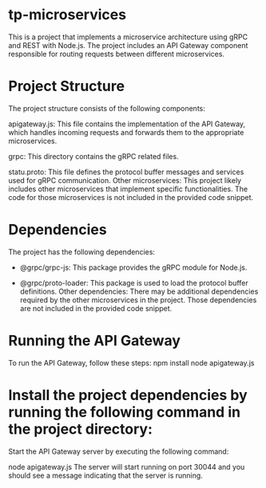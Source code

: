 # tp-microservices


This is a project that implements a microservice architecture using gRPC and REST with Node.js. 
The project includes an API Gateway component responsible for routing requests between different microservices.

# Project Structure
The project structure consists of the following components:

apigateway.js: This file contains the implementation of the API Gateway, which handles incoming requests and forwards them to the appropriate microservices.

grpc: This directory contains the gRPC related files.

statu.proto: This file defines the protocol buffer messages and services used for gRPC communication.
Other microservices: This project likely includes other microservices that implement specific functionalities. 
The code for those microservices is not included in the provided code snippet.

# Dependencies
 The project has the following dependencies:

* @grpc/grpc-js: This package provides the gRPC module for Node.js.
- @grpc/proto-loader: This package is used to load the protocol buffer definitions.
Other dependencies: There may be additional dependencies required by the other microservices in the project.
 Those dependencies are not included in the provided code snippet.
 
# Running the API Gateway
To run the API Gateway, follow these steps:
npm install
node apigateway.js


# Install the project dependencies by running the following command in the project directory:



Start the API Gateway server by executing the following command:



node apigateway.js
The server will start running on port 30044 and you should see a message indicating that the server is running.
